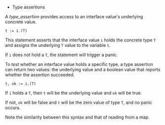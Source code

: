 * Type assertions

A _type_assertion_ provides access to an interface value's underlying concrete value.

	t := i.(T)

This statement asserts that the interface value `i` holds the concrete type `T`
and assigns the underlying `T` value to the variable `t`.

If `i` does not hold a `T`, the statement will trigger a panic.

To _test_ whether an interface value holds a specific type,
a type assertion can return two values: the underlying value
and a boolean value that reports whether the assertion succeeded.

	t, ok := i.(T)

If `i` holds a `T`, then `t` will be the underlying value and `ok` will be true.

If not, `ok` will be false and `t` will be the zero value of type `T`,
and no panic occurs.

Note the similarity between this syntax and that of reading from a map.

